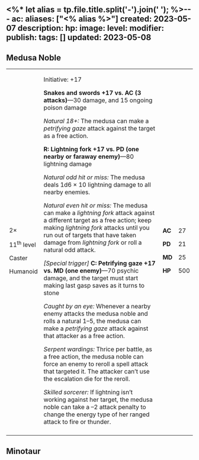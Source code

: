 <%* let alias = tp.file.title.split('-').join(' '); %>---
ac: 
aliases: ["<% alias %>"]
created: 2023-05-07
description: 
hp: 
image: 
level: 
modifier: 
publish: 
tags: []
updated: 2023-05-08
---

## Medusa Noble

<table>
<colgroup>
<col style="width: 16%" />
<col style="width: 71%" />
<col style="width: 5%" />
<col style="width: 6%" />
</colgroup>
<tbody>
<tr class="odd">
<td><p>2×</p>
<p>11<sup>th</sup> level</p>
<p>Caster</p>
<p>Humanoid</p></td>
<td><p>Initiative: +17</p>
<p><strong>Snakes and swords +17 vs. AC (3 attacks)</strong>—30 damage,
and 15 ongoing poison damage</p>
<p><em>Natural 18+:</em> The medusa can make a <em>petrifying gaze</em>
attack against the target as a free action.</p>
<p><strong>R: Lightning fork +17 vs. PD (one nearby or faraway
enemy)</strong>—80 lightning damage</p>
<p><em>Natural odd hit or miss:</em> The medusa deals 1d6 × 10 lightning
damage to all nearby enemies.</p>
<p><em>Natural even hit or miss:</em> The medusa can make a
<em>lightning fork</em> attack against a different target as a free
action; keep making <em>lightning fork</em> attacks until you run out of
targets that have taken damage from <em>lightning fork</em> or roll a
natural odd attack.</p>
<p><em>[Special trigger]</em> <strong>C: Petrifying gaze +17 vs. MD (one
enemy)</strong>—70 psychic damage, and the target must start making last
gasp saves as it turns to stone</p>
<p><em>Caught by an eye:</em> Whenever a nearby enemy attacks the medusa
noble and rolls a natural 1–5, the medusa can make a <em>petrifying
gaze</em> attack against that attacker as a free action.</p>
<p><em>Serpent wardings:</em> Thrice per battle, as a free action, the
medusa noble can force an enemy to reroll a spell attack that targeted
it. The attacker can’t use the escalation die for the reroll.</p>
<p><em>Skilled sorcerer:</em> If lightning isn’t working against her
target, the medusa noble can take a –2 attack penalty to change the
energy type of her ranged attack to fire or thunder.</p></td>
<td><p><strong>AC</strong></p>
<p><strong>PD</strong></p>
<p><strong>MD</strong></p>
<p><strong>HP</strong></p></td>
<td><p>27</p>
<p>21</p>
<p>25</p>
<p>500</p></td>
</tr>
<tr class="even">
<td></td>
<td></td>
<td></td>
<td></td>
</tr>
</tbody>
</table>

## Minotaur
